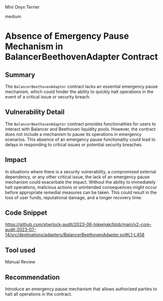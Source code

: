 Mini Onyx Terrier

medium

# Absence of Emergency Pause Mechanism in BalancerBeethovenAdapter Contract
## Summary
The `BalancerBeethovenAdapter` contract lacks an essential emergency pause mechanism, which could hinder the ability to quickly halt operations in the event of a critical issue or security breach.
## Vulnerability Detail
The `BalancerBeethovenAdapter` contract provides functionalities for users to interact with Balancer and Beethoven liquidity pools. However, the contract does not include a mechanism to pause its operations in emergency scenarios. This absence of an emergency pause functionality could lead to delays in responding to critical issues or potential security breaches.
## Impact
In situations where there is a security vulnerability, a compromised external dependency, or any other critical issue, the lack of an emergency pause mechanism could exacerbate the impact. Without the ability to immediately halt operations, malicious actions or unintended consequences might occur before appropriate remedial measures can be taken. This could result in the loss of user funds, reputational damage, and a longer recovery time.
## Code Snippet
https://github.com/sherlock-audit/2023-06-tokemak/blob/main/v2-core-audit-2023-07-14/src/destinations/adapters/BalancerBeethovenAdapter.sol#L1-L458
## Tool used

Manual Review

## Recommendation
Introduce an emergency pause mechanism that allows authorized parties to halt all operations in the contract.